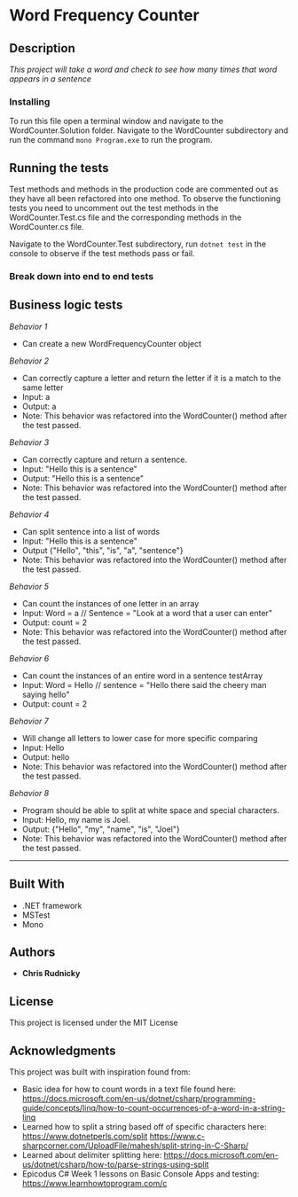 # Word Frequency Counter



## Description

_This project will take a word and check to see how many times that word appears in a sentence_


### Installing

To run this file open a terminal window and navigate to the WordCounter.Solution folder. Navigate to the WordCounter subdirectory and run the command ``` mono Program.exe ``` to run the program.

## Running the tests

Test methods and methods in the production code are commented out as they have all been refactored into one method. To observe the functioning tests you need to uncomment out the test methods in the WordCounter.Test.cs file and the corresponding methods in the WordCounter.cs file.

Navigate to the WordCounter.Test subdirectory, run ``` dotnet test ``` in the console to observe if the test methods pass or fail.

### Break down into end to end tests
## Business logic tests

_Behavior 1_
* Can create a new WordFrequencyCounter object

_Behavior 2_
* Can correctly capture a letter and return the letter if it is a match to the same letter
* Input: a
* Output: a
* Note: This behavior was refactored into the WordCounter() method after the test passed.

_Behavior 3_
* Can correctly capture and return a sentence.
* Input: "Hello this is a sentence"
* Output: "Hello this is a sentence"
* Note: This behavior was refactored into the WordCounter() method after the test passed.

_Behavior 4_
* Can split sentence into a list of words
* Input: "Hello this is a sentence"
* Output {"Hello", "this", "is", "a", "sentence"}
* Note: This behavior was refactored into the WordCounter() method after the test passed.

_Behavior 5_
* Can count the instances of one letter in an array
* Input: Word = a // Sentence = "Look at a word that a user can enter"
* Output: count = 2
* Note: This behavior was refactored into the WordCounter() method after the test passed.

_Behavior 6_
* Can count the instances of an entire word in a sentence testArray
* Input: Word = Hello // sentence = "Hello there said the cheery man saying hello"
* Output: count = 2

_Behavior 7_
* Will change all letters to lower case for more specific comparing
* Input: Hello
* Output: hello
* Note: This behavior was refactored into the WordCounter() method after the test passed.

_Behavior 8_
* Program should be able to split at white space and special characters.
* Input: Hello, my name is Joel.
* Output: {"Hello", "my", "name", "is", "Joel"}
* Note: This behavior was refactored into the WordCounter() method after the test passed.

---------------------------------------------------------------------------------------------------------


## Built With

* .NET framework
* MSTest
* Mono


## Authors

* **Chris Rudnicky**

## License

This project is licensed under the MIT License

## Acknowledgments

This project was built with inspiration found from:

* Basic idea for how to count words in a text file found here: https://docs.microsoft.com/en-us/dotnet/csharp/programming-guide/concepts/linq/how-to-count-occurrences-of-a-word-in-a-string-linq
* Learned how to split a string based off of specific characters here:
https://www.dotnetperls.com/split
https://www.c-sharpcorner.com/UploadFile/mahesh/split-string-in-C-Sharp/
* Learned about delimiter splitting here:
https://docs.microsoft.com/en-us/dotnet/csharp/how-to/parse-strings-using-split
* Epicodus C# Week 1 lessons on Basic Console Apps and testing:
https://www.learnhowtoprogram.com/c
